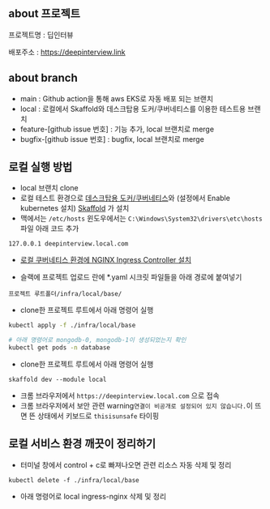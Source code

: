 ## about 프로젝트

프로젝트명 : 딥인터뷰

배포주소 :
<https://deepinterview.link>


## about branch
- main : Github action을 통해 aws EKS로 자동 배포 되는 브랜치
- local : 로컬에서 Skaffold와 데스크탑용 도커/쿠버네티스를 이용한 테스트용 브랜치
- feature-[github issue 번호] : 기능 추가, local 브랜치로 merge
- bugfix-[github issue 번호] : bugfix, local 브랜치로 merge

## 로컬 실행 방법
- local 브랜치  clone
- 로컬 테스트 환경으로 [데스크탑용 도커/쿠버네티스](https://www.docker.com/products/docker-desktop/)와 (설정에서 Enable kubernetes 설치) [Skaffold](https://skaffold.dev/docs/install/) 가 설치
- 맥에서는 `/etc/hosts` 윈도우에서는 `C:\Windows\System32\drivers\etc\hosts` 파일 아래 코드 추가

```
127.0.0.1 deepinterview.local.com
```

- [로컬 쿠버네티스 환경에 NGINX Ingress Controller 설치](https://kubernetes.github.io/ingress-nginx/deploy/#quick-start)

- 슬랙에 프로젝트 업로드 란에 *.yaml 시크릿 파일들을 아래 경로에 붙여넣기
```
프로젝트 루트폴더/infra/local/base/
```

- clone한 프로젝트 루트에서 아래 명령어 실행
```sh
kubectl apply -f ./infra/local/base

# 아래 명령어로 mongodb-0, mongodb-1이 생성되었는지 확인
kubectl get pods -n database
```

- clone한 프로젝트 루트에서 아래 명령어 실행 

```
skaffold dev --module local
``` 
- 크롬 브라우저에서 `https://deepinterview.local.com` 으로 접속 
- 크롬 브라우저에서 보안 관련 warning`연결이 비공개로 설정되어 있지 않습니다.`이 뜨면 뜬 상태에서 키보드로 `thisisunsafe` 타이핑

## 로컬 서비스 환경 깨끗이 정리하기

- 터미널 창에서 control + c로 빠져나오면 관련 리소스 자동 삭제 및 정리

```
kubectl delete -f ./infra/local/base

```

- 아래 명령어로 local ingress-nginx 삭제 및 정리
```

```
